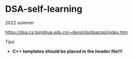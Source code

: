 # DSA-self-learning
2022 summer

https://dsa.cs.tsinghua.edu.cn/~deng/ds/dsacpp/index.htm

Tips:

- **C++ templates should be placed in the header file!!!**
